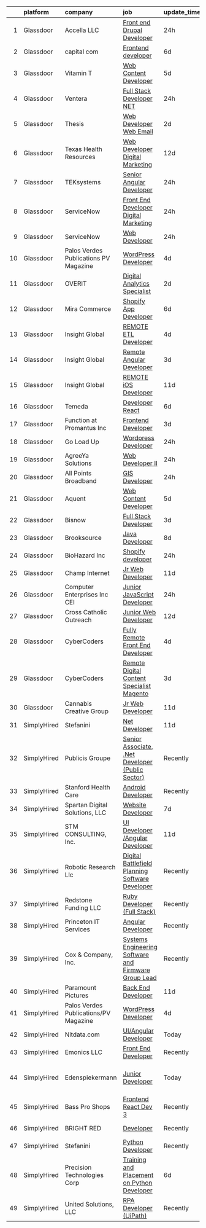 

|    | platform    | company                               | job                                                                                                                                                                                                                                                                                                                                                                                                                                                                                                                                                                                                                                                                                                                                                                                                                                                                                                                                                                                                                                                                                                                                                                                                                                                                                                                                                                                                | update_time   | location                      |
|---:|:------------|:--------------------------------------|:---------------------------------------------------------------------------------------------------------------------------------------------------------------------------------------------------------------------------------------------------------------------------------------------------------------------------------------------------------------------------------------------------------------------------------------------------------------------------------------------------------------------------------------------------------------------------------------------------------------------------------------------------------------------------------------------------------------------------------------------------------------------------------------------------------------------------------------------------------------------------------------------------------------------------------------------------------------------------------------------------------------------------------------------------------------------------------------------------------------------------------------------------------------------------------------------------------------------------------------------------------------------------------------------------------------------------------------------------------------------------------------------------|:--------------|:------------------------------|
|  1 | Glassdoor   | Accella LLC                           | [Front end Drupal Developer](https://www.glassdoor.com/partner/jobListing.htm?pos=101&ao=1110586&s=58&guid=00000182815d81dabaaf020aa789287f&src=GD_JOB_AD&t=SR&vt=w&ea=1&cs=1_6f0ab42c&cb=1660027765572&jobListingId=1008061319635&cpc=40021B6B9FB64F38&jrtk=3-0-1ga0lr0g62i70001-1ga0lr0gli6i4800-9364414eee135127--6NYlbfkN0CZ3MnJwZD2oEJszRaUEoyn2xhXWeYu79_Wg03eExALOQK8EQpHrRjgqIdezSgouOgG7EPaRA5Qny7WYk7FAKzH7JK05TnCy903j6ce7IITkg11bhWXSnHPBD9Skeaa5QbWHOa5YkFm0W6P62v2ZAOMd2IPu28J1YYdnONjYsvs8GQGoXCOcyyTJSy36O732043XMOsTfeFO-u9ZJuwqmSK1sGh1Yx3iPttpAXvSNFXPAKmUgstWYFtcvN4BOhy2m1_nYDy1mRba9-mij8CfVdhTNsPNFdv9llTdEIqw2fBzgUvdvF-FzUodFHaMFbICctOpplE7BJ2xxGkHeO_j4Puk3Nh8pA2arezYBk54Oy_V9b8aGEuDae2ALefu8XYDI4aR8WDbmb6_nehr00Ghj3p7pk3g8DwcNCmxmIJXHqbuY1_rlrTkEK8qVcclD99J6-BsVx8qiqXJD_SaXmhemri3w_qkT8ego7AKNW3PnnroB5Cnre7xlEiBLCj2mQx-dCEBYZizeeVfg%3D%3D)                                                                                                                                                                                                                                                                                                                                                                                                                                                                                                                  | 24h           | Remote                        |
|  2 | Glassdoor   | capital com                           | [Frontend developer](https://www.glassdoor.com/partner/jobListing.htm?pos=124&ao=1136043&s=58&guid=00000182815d81dabaaf020aa789287f&src=GD_JOB_AD&t=SR&vt=w&ea=1&cs=1_d649ab54&cb=1660027765578&jobListingId=1008047525277&jrtk=3-0-1ga0lr0g62i70001-1ga0lr0gli6i4800-6fd16b09fa6eb3e8-)                                                                                                                                                                                                                                                                                                                                                                                                                                                                                                                                                                                                                                                                                                                                                                                                                                                                                                                                                                                                                                                                                                           | 6d            | Remote                        |
|  3 | Glassdoor   | Vitamin T                             | [Web Content Developer](https://www.glassdoor.com/partner/jobListing.htm?pos=116&ao=1110586&s=58&guid=00000182815d81dabaaf020aa789287f&src=GD_JOB_AD&t=SR&vt=w&cs=1_1a725ff1&cb=1660027765574&jobListingId=1008050982939&cpc=C4A69CCDBB3B9599&jrtk=3-0-1ga0lr0g62i70001-1ga0lr0gli6i4800-9b47c492056784e2--6NYlbfkN0DMrcEu7yrtATojKJA7cEzGQ3FdRGWLh0CZQInL4ECGI6k5tN82kdM0OKoro5eXmjo25juUC15Bn1G4cRfi3ZWomLUombBVxYksRzLeiExQ_4Fim0RwU85ePscBrQDtHdwzZP8Ab7NonE8C-l656Cy7HQTPgWnq-6cWRaaH_V60Tgcgt6V0kVwOMIN-ACswg7aHCW5eLuI7bWI8Fjq98Zx_HlO6AbYMZj6ywlP5KMqmm7Yn5xISQSLQ4J-5uWhIQZIMK_kYcfsfWpZv1lSlckUkUphqDC4Fly01jrbKtF4qHSFV7THCBw6JKi41QsI5ScRufVIf3Ct2DcZ42f5L9CeP5cILtm3tsx1_MSHRHDs5jJbR7AC98lvavGk8lwo5qGJApR4wCTbf7sHcpwq7O5qOaL34POtuJhEwlyCfzVi27t-lkW8klNODjqnMFvFXvFTjSxoq-oMysq849CMPVkOcudBpMIuJQ0I%3D)                                                                                                                                                                                                                                                                                                                                                                                                                                                                                                                                                                          | 5d            | Remote                        |
|  4 | Glassdoor   | Ventera                               | [Full Stack Developer    NET](https://www.glassdoor.com/partner/jobListing.htm?pos=105&ao=1110586&s=58&guid=00000182815d81dabaaf020aa789287f&src=GD_JOB_AD&t=SR&vt=w&ea=1&cs=1_7398b091&cb=1660027765573&jobListingId=1008060296198&cpc=FDA93C03AE7AED37&jrtk=3-0-1ga0lr0g62i70001-1ga0lr0gli6i4800-e9a22c5fb17e88fc--6NYlbfkN0AS3oPsAAmCngCu4U51_2RxXyfS7TdWOFtWPOafNW52IwBtI59ZXPdtrgEgwKkmudnWKcHH8aNPeQqnIWKEZjMWRCetypwwibNFTG1P07_rs29UrSp-V_sDkH3Oo76S1WIX21iotCh2d22mzEqycjGVVZDmVBIMwuPHFkiXGlUJgxanl2LdqFVbRyxyhGYGWV0eIck1WihI91dBqaLwxawzIr_oQ6WaUd1_Oyl6-BHBBhhfdBAiSVHZZTjhaPzk_jl2tj0sIEDfsMrMUBtT05zGM0mrF8nYTtcVC58BDCtabRVUXsW6un-1ZzrRs5xCanfgI9VDd2GSQSRBxXK-48XbJ7RKNT_5hxiuRqIwtY5IRx2E_9B6IG0lOz1eFOUAQTELegMbE8YZlsnkJiztkqk5jH-iz3VAU4KR-eG18SxS1SUBzYNigRVTCIpEMs9gGJ2zeHpWiYNSB4giUgpYtwnb6f2frAol-C_8NN52uCThUovgqxBQaYE30YvLzFsBzTGxyuHY_OpK_g%3D%3D)                                                                                                                                                                                                                                                                                                                                                                                                                                                                                                                 | 24h           | Remote                        |
|  5 | Glassdoor   | Thesis                                | [Web Developer   Web   Email](https://www.glassdoor.com/partner/jobListing.htm?pos=125&ao=1136043&s=58&guid=00000182815d81dabaaf020aa789287f&src=GD_JOB_AD&t=SR&vt=w&ea=1&cs=1_4f6cb23b&cb=1660027765578&jobListingId=1008056788902&jrtk=3-0-1ga0lr0g62i70001-1ga0lr0gli6i4800-a28da95f4bb4e8b5-)                                                                                                                                                                                                                                                                                                                                                                                                                                                                                                                                                                                                                                                                                                                                                                                                                                                                                                                                                                                                                                                                                                  | 2d            | Portland, OR                  |
|  6 | Glassdoor   | Texas Health Resources                | [Web Developer   Digital Marketing](https://www.glassdoor.com/partner/jobListing.htm?pos=108&ao=1110586&s=58&guid=00000182815d81dabaaf020aa789287f&src=GD_JOB_AD&t=SR&vt=w&ea=1&cs=1_a4a957f7&cb=1660027765573&jobListingId=1008032759431&cpc=47CFDC01B3F81FAC&jrtk=3-0-1ga0lr0g62i70001-1ga0lr0gli6i4800-e7725ddf66adca12--6NYlbfkN0AlnTqN-qAUYxvjIEnNhuyJGKkyoziHAMK68J_KMzSmkOsrkRcs4hWlO4GBVfZj1F-cexH4-Du0S13sFOoFLKfL9gkVsw982BPHqiQmEzjUm899ffBWTBIRQQwjFE4ZyVEbqFMhSZHwHL6pnDg2NWgftYR6-n28kVy25F_FsBeNeWNpz9kO9mXGJT4EMA1wvFa84r1nDXS1o1ys9RQTWvpRlRSEz_XM7QGKmIfyXv-mVM570-x1_0jlPzgorZelxJBfK5xU28FokhaqktEWVUg4Cccr5k1n0UNQRZ4r4ax7VJHHsIiOwIAKHWtgQKgXsgsxyZIRUBVFc_bDf1lHtt5AM46bMq-wWbTtr-Fpi4AEIBazf8sxbZbEgtvuP5f8cj1AQJuRnh2V3T6r1bYXCKRT3weIfU9imaHDjZWHrLiWghXsDO7I_HZtn-xq9Fp4v0TyGk_ydOib8gJXqwqAvEOyZvtTJu37uZ_9A9ftByotdFSnA9tuZyF4w4jXEBBZ6clKGEmXzOSW0h1_1CTmbx6m)                                                                                                                                                                                                                                                                                                                                                                                                                                                                                                       | 12d           | Texas                         |
|  7 | Glassdoor   | TEKsystems                            | [Senior Angular Developer](https://www.glassdoor.com/partner/jobListing.htm?pos=112&ao=1110586&s=58&guid=00000182815d81dabaaf020aa789287f&src=GD_JOB_AD&t=SR&vt=w&cs=1_778728cb&cb=1660027765573&jobListingId=1008061772169&cpc=42BEC95245890617&jrtk=3-0-1ga0lr0g62i70001-1ga0lr0gli6i4800-c44f12bef290efe7--6NYlbfkN0AuKz8EBO1xHDEL7V2YF9xF3dC_I9B9i-Zw2Jh8clPMK3KTieKealHQySFBD4L6FvM_e3P1pCRv_t-f4OY3kTsjjFiT4gX-FD6E6lPzhyfe6qAYk3jmjKStIlot6zlFq2OBLHDUEPTSgmr20ZKZxFhOeb8vzCqKYCJ_5Z_3CW6-wVTQRkh53E84jkN8vLjt_FsplGNwjvPHPbw-4Dn9n7jHGhg0_hmp3MwRq-W9k5bk4b7ZWAtDQZqUDtBBNQjLx88QsGm6dpHI2bKFF7swHcBWCngpHYmNzLYYi1QQYd4NK6ONj6BfscwnNi_aKXReTIBVbngPYmFfhiktYyQrJVg5rK33KfhlDT-Uajmlj8jyMyjoJYti0mxqkGFGJK0TnLbaY8DRUPUo5xkKvDhdVM0PDzVocs5qvQ0o1xmN6NnF5irHtEGpKni7YiNX3D4QK-JyJY97qvoRDVs7bHfgDjuVJbSEuGU2k-nQxJBe51kNC3yENy8oYZibEehXXaEqJD-3NsL2_qGykdxGnRNte477xgBUuSRmCoWVvgMhaOPHVfMoU88qo4HSejzf-3a5kItL3lwEFnjAXn-13wgqGbCWIden3uTRPxZQIn_1e2c6hwPjh2P8Qbcxfi8dCzNovCFHeoXS-QxdhinIWzSbUqy7tB1YmB68gfapZXqPPCtZJKB6y4Ysy2V_yycWtcBiE7-CqwXo3SpSox82dXLNxJjZ6z_0qrslWWMgXp2AMwapx-HWmF5hSlfAxgqeuirDlz4rYSVlF0KjPJkUCTzAFMUy4yVSCkDiV-9TzG8pELFXtA_euoHdc68Ua_u9jGLJNF3Dj86sFk7aR_seQTwJiS1UsoaPcnXWISpZQUe0tFlw4z0EyP4cF_oMuXxXv1Radn5D0IfnRa3im6oV3Kh3kXB8fuACcqUmNkpiu5-2J9yJpNqTM0AlBFL_)                                                                                     | 24h           | Owings Mills, MD              |
|  8 | Glassdoor   | ServiceNow                            | [Front End Developer  Digital Marketing](https://www.glassdoor.com/partner/jobListing.htm?pos=119&ao=1136043&s=58&guid=00000182815d81dabaaf020aa789287f&src=GD_JOB_AD&t=SR&vt=w&cs=1_cb6e684f&cb=1660027765575&jobListingId=1008061425022&jrtk=3-0-1ga0lr0g62i70001-1ga0lr0gli6i4800-862bfbaad9d5e49c-)                                                                                                                                                                                                                                                                                                                                                                                                                                                                                                                                                                                                                                                                                                                                                                                                                                                                                                                                                                                                                                                                                            | 24h           | Santa Clara, CA               |
|  9 | Glassdoor   | ServiceNow                            | [Web Developer](https://www.glassdoor.com/partner/jobListing.htm?pos=128&ao=1136043&s=58&guid=00000182815d81dabaaf020aa789287f&src=GD_JOB_AD&t=SR&vt=w&cs=1_fdfdd840&cb=1660027765578&jobListingId=1008061425108&jrtk=3-0-1ga0lr0g62i70001-1ga0lr0gli6i4800-f7d99601baad6b85-)                                                                                                                                                                                                                                                                                                                                                                                                                                                                                                                                                                                                                                                                                                                                                                                                                                                                                                                                                                                                                                                                                                                     | 24h           | Santa Clara, CA               |
| 10 | Glassdoor   | Palos Verdes Publications PV Magazine | [WordPress Developer](https://www.glassdoor.com/partner/jobListing.htm?pos=121&ao=1136043&s=58&guid=00000182815d81dabaaf020aa789287f&src=GD_JOB_AD&t=SR&vt=w&ea=1&cs=1_14503b8a&cb=1660027765577&jobListingId=1008053492320&jrtk=3-0-1ga0lr0g62i70001-1ga0lr0gli6i4800-16a11ce1fdec64e3-)                                                                                                                                                                                                                                                                                                                                                                                                                                                                                                                                                                                                                                                                                                                                                                                                                                                                                                                                                                                                                                                                                                          | 4d            | Remote                        |
| 11 | Glassdoor   | OVERIT                                | [Digital Analytics Specialist](https://www.glassdoor.com/partner/jobListing.htm?pos=104&ao=1110586&s=58&guid=00000182815d81dabaaf020aa789287f&src=GD_JOB_AD&t=SR&vt=w&ea=1&cs=1_d32e9907&cb=1660027765572&jobListingId=1008057203947&cpc=9C938E8DE9AD6C02&jrtk=3-0-1ga0lr0g62i70001-1ga0lr0gli6i4800-f0185ab5168523be--6NYlbfkN0AUp3PZa3VxJbRWp2mnCFQw_o7pK-tM3-Jiy1NLk_riLnbO4oDQJpnzkx7wQzw1SCyxhguiUglWjMSZxrExFozndUNVDhoApCgs_8_PB4a6hazaS1Zu33U2QFG8WkU__bBCEIHDQVBIrfyqK2MTpAbLh9SdqQHFoNDKqSPjJvhWtcZVN9NYTHq3ofV6eu4_vL5xxNAfTZ8ZoOla9LhSJOs7bwJESaU4BDuOfDx_XkiU34fa7mWNXWUUB6GKGGAv2r6SMuIuT70C03tAAxcNB74R95E4pNbM66M1R3Tlg8aCOaQ-gV23LAMIbAuwFyW0NCaprp_5wBVL2IVNu24ETs7Qc4tIBuhic9JuDnzaWQdXTcdImnF2n4V3c-31qbqHn_Tom4D2IXXMMIPDj0VyGQ9eoZvlK3p4ALOlbZFuALqUqcPz75NDB60GQxKdANNY-7ig_inAPi9Wcu35nkr8GkfNyxVq1IBSfHtfFnN5aW6wuS9JZfR2aizbaiD_h7FMurCn2SrQsYxZmg%3D%3D)                                                                                                                                                                                                                                                                                                                                                                                                                                                                                                                | 2d            | Remote                        |
| 12 | Glassdoor   | Mira Commerce                         | [Shopify App Developer](https://www.glassdoor.com/partner/jobListing.htm?pos=106&ao=1110586&s=58&guid=00000182815d81dabaaf020aa789287f&src=GD_JOB_AD&t=SR&vt=w&ea=1&cs=1_1c7fb6dc&cb=1660027765573&jobListingId=1008047022003&cpc=75B6770C194DCF89&jrtk=3-0-1ga0lr0g62i70001-1ga0lr0gli6i4800-4e4f79cb78bb0b68--6NYlbfkN0DukAwDndutArnS8OT3znlJ-TW2KpK_7rZjO0LfXc6UVOb8znmp-JdxUA0hGT2_Rszk-RJ82DZNqhDZaqNkTvGzOAxtaQNgCcdNMjvoCmeaAi3AKhI8Q_PGoNIkVCbl__zyt_ugQ8_zLTXuvC8rIYlMfIIGaQDL0Yz7VgiNl87waXaOybnfzoVlHGpCknwxpuP875YhK-5M6ICrpzhBkHnNGhFS4IA5mDChTKi4HxOiJSkGu9CKbKuIakMyU7oF64l4CbQMeniR6Cmrc1SukU6LKy4Jf-WyGCmoXuVblF07oZOFPqyXZOmKZSjDlhoSPf8oJ30I3poR6u7tWPJgs6hJTGJWFDdfV_fTNsngw7W7Wrfw5mwbA2Ydzbio8XZIFz1MaJ1JxsA3x_J7ub3qHW6syGfMpRMzj0K5UXw5693puD8kS2BcI5TSOJrerIbdF0PLg0NOyiefkYyyW8YkydzcdPN76ueH-xKZkST4XG_JW0VPSh6Q0iRKctxWgvwXAkY%3D)                                                                                                                                                                                                                                                                                                                                                                                                                                                                                                                                     | 6d            | Remote                        |
| 13 | Glassdoor   | Insight Global                        | [REMOTE   ETL Developer](https://www.glassdoor.com/partner/jobListing.htm?pos=117&ao=1110586&s=58&guid=00000182815d81dabaaf020aa789287f&src=GD_JOB_AD&t=SR&vt=w&cs=1_49832b04&cb=1660027765575&jobListingId=1008053503072&cpc=654405A9B1E0A9F5&jrtk=3-0-1ga0lr0g62i70001-1ga0lr0gli6i4800-1ef82c7c0996884b--6NYlbfkN0BKkHZu3wF05EeDimN_p6sYpKCMArvwa95YdH7UpkaBCqc7l59ErwqcT6HR_uhevHw2r_OuGBbmrLAtYw4OVlUEDpjewrMA5B7fcv3ioPk49dWtBw0bEG80nSExKcnTR0c0NQHxvHEfXXZYO_heDSp14TXfSUkQ5Nbmezog6ZyuLpHOqIlZD2S8HmrVka7_cNKNVBq5Qp4UbUr6NkkUu-N9Cwy4isKrvHEVk0ePUwoef5IKzkposXJwv9U0FoZeIfDPfRZGwIJMnKuApaIHEH6WpSUm9vmeB3Zyq6ZP14wUpiGwgOLE8v22Y6zhrt1F5WKVaKH1UvjEWMMjpuBUBK2dQTU8nwcf3wt2iOy5oEXo9ghsUyLsppwp5T8jEgX2iardrAdAG6lfBrPiqGAKioSMYsWTyeFnL2cd_ZrAaZiR_KvN3EQZ_ZCTlS_d-nSHLUT24dpQAXoaKeMfbeKAy27g3QP_qNmx9MmfJSskbVmPaQ%3D%3D)                                                                                                                                                                                                                                                                                                                                                                                                                                                                                                                                                           | 4d            | Chesterfield, MO              |
| 14 | Glassdoor   | Insight Global                        | [Remote Angular Developer](https://www.glassdoor.com/partner/jobListing.htm?pos=110&ao=1110586&s=58&guid=00000182815d81dabaaf020aa789287f&src=GD_JOB_AD&t=SR&vt=w&ea=1&cs=1_f405e56a&cb=1660027765574&jobListingId=1008056085067&cpc=AC285F3A3ECA6BB0&jrtk=3-0-1ga0lr0g62i70001-1ga0lr0gli6i4800-95ffcaffde67223a--6NYlbfkN0BKkHZu3wF05EeDimN_p6sYpKCMArvwa95YdH7UpkaBCtCWJvibIeBnqK_hfo6xOHW-rI7sCIKXL_t7oQOiyaSt-cU3zgPc3Ma9lnvoCaS8vjCqxPE-kkMBAtGYfq4fkwE2mt-1uBAnLXezr-G90usR3M_ZqQdK9Mzug8KBhPJef5JoqfRMLnB5cgx8mljlh65Rj9rKMpVtsZPLJv7DnyyKQlKXvOFwgA7Q0J_-un9Qgi6tcCNRCTdAgQqtE1vKZMowTDod8KBtzSMi78fXGQxJWjMnK10kWM00faVDNmjA6tdUnV87jg9tISiTTWZDCW8vuVh1KQiEJVczTHeHs0GyKcpniw4wZqjn_7rg-bLstZNd0i4xtPmJT6IZ1roQcXy8w5iO4xsgpR7-2yR59FYm9tvoge5D52sH626Une5gg4WAcEudIERkpNsOFJpbOOTY5IdR201wURqWdRzuKHamLA_R-ONvBacrLpcWLO-bzpexYQ0ltQAmRhTnMQ45ykR9f1wV9499oQ%3D%3D)                                                                                                                                                                                                                                                                                                                                                                                                                                                                                                                    | 3d            | Remote                        |
| 15 | Glassdoor   | Insight Global                        | [REMOTE iOS Developer](https://www.glassdoor.com/partner/jobListing.htm?pos=118&ao=1110586&s=58&guid=00000182815d81dabaaf020aa789287f&src=GD_JOB_AD&t=SR&vt=w&ea=1&cs=1_50dac2b6&cb=1660027765577&jobListingId=1008036094473&cpc=9908D8D4413DBB8A&jrtk=3-0-1ga0lr0g62i70001-1ga0lr0gli6i4800-2cfda9ecd3177937--6NYlbfkN0BKkHZu3wF05EeDimN_p6sYpKCMArvwa95YdH7UpkaBCuXZAtggzO9lWFPdGsiWEnV8yNgyeIHMALwuJd0GI0dLWxGVZuncomq-PILblMVz4anl_nqW6ekcONVjToScPiO5O58pnbexRK8-Wc8AoJ3_xlgdkjN_tVD0nq69RhK-Qpcq_usezIJiAFrhtnp5r6iQTEN3LJxvoi6iwNA_T4o8-h8zEKYE-AEKRiihrFIPI_vYZ4gKziJfkF7-8lNO6OLjMcM02E5yaYVSog3nWFHL1gCW0GkFZtBNz6_jP9TrJV2sbDFPUbTKGRT1aWCjAIZNRp8JJ0vU0H0Wa8f55e6XrEjVF9hDOqZOr69oKfTmWLvK7gHCNW0T-QOBZwLIAtn5jDgAAWzWkoJfkLZTaVLB9gTRvaGVAJoyetV_aKvKwoDsG-xH_Fr1X6jBAEdV08mDHYtA39-PFaP00Lg8hiaRzujVR0u1WPJLN1eRpBrW9aXJwuBKuuxtbyDCj_aId1Y%3D)                                                                                                                                                                                                                                                                                                                                                                                                                                                                                                                                      | 11d           | Remote                        |
| 16 | Glassdoor   | Temeda                                | [Developer   React](https://www.glassdoor.com/partner/jobListing.htm?pos=126&ao=1136043&s=58&guid=00000182815d81dabaaf020aa789287f&src=GD_JOB_AD&t=SR&vt=w&ea=1&cs=1_74696261&cb=1660027765578&jobListingId=1008046979064&jrtk=3-0-1ga0lr0g62i70001-1ga0lr0gli6i4800-ff4bcedcb1ef04d2-)                                                                                                                                                                                                                                                                                                                                                                                                                                                                                                                                                                                                                                                                                                                                                                                                                                                                                                                                                                                                                                                                                                            | 6d            | Remote                        |
| 17 | Glassdoor   | Function at Promantus Inc             | [Frontend Developer](https://www.glassdoor.com/partner/jobListing.htm?pos=122&ao=1136043&s=58&guid=00000182815d81dabaaf020aa789287f&src=GD_JOB_AD&t=SR&vt=w&ea=1&cs=1_b06fc779&cb=1660027765577&jobListingId=1008055459244&jrtk=3-0-1ga0lr0g62i70001-1ga0lr0gli6i4800-8269207718497c75-)                                                                                                                                                                                                                                                                                                                                                                                                                                                                                                                                                                                                                                                                                                                                                                                                                                                                                                                                                                                                                                                                                                           | 3d            | Remote                        |
| 18 | Glassdoor   | Go Load Up                            | [Wordpress Developer](https://www.glassdoor.com/partner/jobListing.htm?pos=120&ao=1136043&s=58&guid=00000182815d81dabaaf020aa789287f&src=GD_JOB_AD&t=SR&vt=w&ea=1&cs=1_acc9f754&cb=1660027765577&jobListingId=1008059962390&jrtk=3-0-1ga0lr0g62i70001-1ga0lr0gli6i4800-7b2caa0f058cb6d5-)                                                                                                                                                                                                                                                                                                                                                                                                                                                                                                                                                                                                                                                                                                                                                                                                                                                                                                                                                                                                                                                                                                          | 24h           | Remote                        |
| 19 | Glassdoor   | AgreeYa Solutions                     | [Web Developer II](https://www.glassdoor.com/partner/jobListing.htm?pos=109&ao=1110586&s=58&guid=00000182815d81dabaaf020aa789287f&src=GD_JOB_AD&t=SR&vt=w&ea=1&cs=1_dda6df50&cb=1660027765574&jobListingId=1008061129300&cpc=451933188B21919D&jrtk=3-0-1ga0lr0g62i70001-1ga0lr0gli6i4800-2e78d396602916f0--6NYlbfkN0Dwb_YIohz4zuU9-hizYTxpAJ9-qZQvsILXUPhgrrTAxwvMPFACAA9eiq0nYdhjiiVOM3xBzidw8Jk3Ucs7hJ2TlPWEdDWWZaiUrZOl5Ke_u9nhIADfPKOQ1THaGcm1kRUh1o2whvKuK4ID4N4wo9fE4heVldg_8OCf7AwbGcVeHehO1dmWlPNY30bisMFZizoC5se272NXvSK7ld6K7TXGBheoJ3j38sZdbCMt0w-XwmE0ngUU1iViv6Gz9xZTybeaz3c9Q-ovwf6nJDE0FIvT-CueA_nEzsR-T8wWeiXhYU3LUnX4hZaZsXi7kFCvuLCGS0G8nG6kQHvjoTz02gVLzJxwR255LXV54NPRpbc7hVGXq2EM7WckAXTWCWKfuZJxUxb3EjlzphCmne5lKjpYZzfLvM2UYHnEY2YnnMHL0gT5lH3Va2b2mV1lx_N5mx8_F5uD7VUnBZFxMzoioUrNCbxWzR2-EvIZ_p8Y85whcssobaP2guZJNHfeCK17a85P8aedf1nceg%3D%3D)                                                                                                                                                                                                                                                                                                                                                                                                                                                                                                                            | 24h           | Los Angeles, CA               |
| 20 | Glassdoor   | All Points Broadband                  | [GIS Developer](https://www.glassdoor.com/partner/jobListing.htm?pos=103&ao=1110586&s=58&guid=00000182815d81dabaaf020aa789287f&src=GD_JOB_AD&t=SR&vt=w&ea=1&cs=1_aa0e38e5&cb=1660027765572&jobListingId=1008060757920&cpc=82ABD2B5CEB98952&jrtk=3-0-1ga0lr0g62i70001-1ga0lr0gli6i4800-916b50366eac27ed--6NYlbfkN0ATc2EO91LZkrwUsukGkHJhzLvs5rRoM9H4rXw-ol2Gz5zMjVtrZcvfCsFDW96C9ZQB-Dhqpk__imGdrnApK8RAjBzUZOoqIIwa-4Fru7AI1YWpuMGcTkS4oSqOnvqoRM6VACwnBmAOSbzFtZv8vqa3aX-7NRhPIVhSHJytjKT-d0kvDUHaJb13l3IJKDdza0F8G_vfMZGU8bP40xTFAYxCHxapNTw6cTxab1YkQRvu0ss9Ue8K5o1k5tZ1uMVx1yfjmsjXCrC4E2ikgGC9bX3la6ufMwNNu026OFMnijQnMOE5AwegXGWL2NfNAFOeRNswY8J-kyFRB9vOhTshRkhvB3oQJP4malHcfIp1AIx13CMbkz0KUm0uGT_yzgyBBz1z_Dfoa7tvxQXKVPuo8L12MGcYTL5ggGphrn5rJzx3u0sdaoaHVjCCGxMC03aI6NSCv4mFAVjF2cuLVaVt66mzKNogXK7RPHR1j_FHGuiMRSeV_L-nBwrCWkPZZxknMcoMPJJQuV0geQ%3D%3D)                                                                                                                                                                                                                                                                                                                                                                                                                                                                                                                               | 24h           | Remote                        |
| 21 | Glassdoor   | Aquent                                | [Web Content Developer](https://www.glassdoor.com/partner/jobListing.htm?pos=113&ao=1110586&s=58&guid=00000182815d81dabaaf020aa789287f&src=GD_JOB_AD&t=SR&vt=w&cs=1_a56092bf&cb=1660027765574&jobListingId=1008051207584&cpc=6FC5BA77C9A4CD78&jrtk=3-0-1ga0lr0g62i70001-1ga0lr0gli6i4800-e08a8f8f348d910f--6NYlbfkN0DMrcEu7yrtATojKJA7cEzGQ3FdRGWLh0CZQInL4ECGI9gD0Wolx9R2EDT7B77c2cRSY10wi-ePXNheSG7gDjxa5FNCFbNmEIeasKKYA0ugIgJ5M5hiwxoAqjcchqTo84j-mAea4vEC6WHXpYSprIu2IMoIXs7a8Uf5aMXHaokhYT87hSrUaCf3Ukn1T7xCZWESEWyIxx1RE7U6q-eqUIedsz8fIYX_yhkvpp_TbZcFvP0jX8SgRnbd0D9BHKVilFI3ABJl5kIS8-Z2qn13O9GBYsQkr6Yj9XSBhM74ew9kcj84So1l-8HOIt-tfPXbZwxeg_JYotXwC0D2vEzMKE_0ZQVQf0g0OKZCDuCWE3jhWF2DRIVY9eIE-O8QrA7VTp9pPIaIvlkPNLjO8IkA-jLWUEMYA201nwlc3H-3hnGcrbuaaCYAGhbF3ylpL4YQH9OdaE5dlcB2aCoOPKcGWPYP)                                                                                                                                                                                                                                                                                                                                                                                                                                                                                                                                                                                        | 5d            | Remote                        |
| 22 | Glassdoor   | Bisnow                                | [Full Stack Developer](https://www.glassdoor.com/partner/jobListing.htm?pos=130&ao=1136043&s=58&guid=00000182815d81dabaaf020aa789287f&src=GD_JOB_AD&t=SR&vt=w&cs=1_34872222&cb=1660027765579&jobListingId=1008056193684&jrtk=3-0-1ga0lr0g62i70001-1ga0lr0gli6i4800-c00f93de4cd306ea-)                                                                                                                                                                                                                                                                                                                                                                                                                                                                                                                                                                                                                                                                                                                                                                                                                                                                                                                                                                                                                                                                                                              | 3d            | Remote                        |
| 23 | Glassdoor   | Brooksource                           | [Java Developer](https://www.glassdoor.com/partner/jobListing.htm?pos=114&ao=1110586&s=58&guid=00000182815d81dabaaf020aa789287f&src=GD_JOB_AD&t=SR&vt=w&ea=1&cs=1_bab5dacc&cb=1660027765574&jobListingId=1008042071258&cpc=32EE424DE2B657EB&jrtk=3-0-1ga0lr0g62i70001-1ga0lr0gli6i4800-0587720c145d3e1c--6NYlbfkN0BhNN3PPgKPbTMZB0Y0J5JTZS3FnMM-ugqbblX4_m-srDJielPNCs_lvQXXEB0CV7OVHpOwCVbS0nBfGJXlvtcrsYA-Ru00IM35N88L7C8Dqdi40KYxRVZvqSKcXurqgFWJZ5fdttkASpOs7gb1oCX0oHUXetexdIfoXsU2cvKlbi4GwnGhWv_sgOUM6LooZOcr24YhyCNsJ4EloKbxgtIXJGjso2eTUsddcQTFtUB8a3K7oSHzN9olN12UQC8wnKo1XjxErLXgnplH6_0EcwaG5ebD1xnJ0wQSEB37L_zsMWGfXn74wKNGH5ujOakJsoOJeEZPNTPEtOjRvZJx5bdfUEqDh7bZBsN3CmEKpr76IU3-MMUulyGmXsHUXts7oSh4IY9Rt4x6NON23JpujTgeKPxXuibIIHfBc2Ym19cbHh5PLY3aLP2-7O5wlywaSWoSazvrAJ3jTmYFaQSY3JSmVwuxaJZ9WJSIsZeljA29OH-rIiMNRdQWoO3ayMfQDZabaA1vBU1TLA%3D%3D)                                                                                                                                                                                                                                                                                                                                                                                                                                                                                                                              | 8d            | Remote                        |
| 24 | Glassdoor   | BioHazard Inc                         | [Shopify developer](https://www.glassdoor.com/partner/jobListing.htm?pos=102&ao=1110586&s=58&guid=00000182815d81dabaaf020aa789287f&src=GD_JOB_AD&t=SR&vt=w&ea=1&cs=1_f890565e&cb=1660027765572&jobListingId=1008060834194&cpc=786328B4A40DC555&jrtk=3-0-1ga0lr0g62i70001-1ga0lr0gli6i4800-bbd661e6bb17cdb1--6NYlbfkN0DygoG_buWiXtxD_Qr_WChsbKM4YF6Lr1ZVcRWyMjyrvaHlgD3fX8bLMNQ2bHydsnaKWFPTBjShqckQ_VzIR1nbVjiT1-vmUP7U2PqhohJB_2EOrAtCQhpk3JVGeHtiRdjAya__SN4KAjnk7WheY-FCA4ykakwW-pvEmp3gKsTgyS9rHyIwtdbff7SiXhmkB0JI-Uk2RZlhNdbTw43mMNryz_VYFSquuwS_ONuzXWifYMa5BDeIYUrixZEZtGZzl18edJIv1LGs5-Q9Aoj_qBXIF3q48bIKzHX1yb1ErMhUaPMbDN_gDLBUVu00bEOKNxRfAn-NTzqH1nAROErDYFLcnRoWg_L1KKhRT32sEB4x7QJVd4Q_npoeZ7tONYDK32f5nPp-Aw-orS2LhdcGeMiLUgmkg7tynJcwDjYJdFndiTeO4ZDbgwHAQdaVy4Jd02A3MG81W1EXvriaG6tVeNd7GkluxAmb2aLCvjC8o6Yaoyic8S4xYHjpDaGeAWG-qQBeO0OWKVFxvA%3D%3D)                                                                                                                                                                                                                                                                                                                                                                                                                                                                                                                           | 24h           | Los Angeles, CA               |
| 25 | Glassdoor   | Champ Internet                        | [Jr  Web Developer](https://www.glassdoor.com/partner/jobListing.htm?pos=123&ao=1136043&s=58&guid=00000182815d81dabaaf020aa789287f&src=GD_JOB_AD&t=SR&vt=w&ea=1&cs=1_04aade66&cb=1660027765577&jobListingId=1008035295299&jrtk=3-0-1ga0lr0g62i70001-1ga0lr0gli6i4800-063ca9b8fe53b076-)                                                                                                                                                                                                                                                                                                                                                                                                                                                                                                                                                                                                                                                                                                                                                                                                                                                                                                                                                                                                                                                                                                            | 11d           | Remote                        |
| 26 | Glassdoor   | Computer Enterprises  Inc   CEI       | [Junior JavaScript Developer](https://www.glassdoor.com/partner/jobListing.htm?pos=107&ao=1110586&s=58&guid=00000182815d81dabaaf020aa789287f&src=GD_JOB_AD&t=SR&vt=w&ea=1&cs=1_f549ccd0&cb=1660027765573&jobListingId=1008060892930&cpc=334ABAF5D42DC775&jrtk=3-0-1ga0lr0g62i70001-1ga0lr0gli6i4800-e193f18dad60a5de--6NYlbfkN0AVVnl_N3xmP3MApcGA3sr6MLnz8P423WWILI1WvbjE8Ry71v-lom9NKs8rBQiPPSfqXvkyWaWsUxV5LonMroNtwxrKUyDLSMFCOnTjOPpHiUV7--Cbn8fD4ldBeHnasTeTH7WnmJJXyStLGqLuTm1aW0PAHsq7dZCNt8AY1jDInbym9PBJnAivU0o1T0AiR2iO2pHv4NWcqNzw6-NsYBZrkYKNMDP_eWKfN-xG5IBBz3_F7iaZEuo-CCdNdT0D2PpfgJXg3zUXmrHl5m4RoLR7BFaVDjE0KrN9NUzswqpRRXo4PzBDvuYV-rO9EHIKzd7Xp8d8KQK5TZwdW4ZCyBM-OJkw8j7TPD3xfM1qxNCRmkyLXsb7FNzzYCZAucy1OorDznNPYRJ4rjJ91XHg79zJ7QHLONrUoiLMMiOFuX_iir4VWLFkfL5PRR_2yI2mfVrFUxAwjDppC33TUa_230XeTc7DuaRS99zCxKHTEZr3X3qA6Ct0e8xmAB42OHLV8QiR7o_Yw--OfjcUVEJeejLR)                                                                                                                                                                                                                                                                                                                                                                                                                                                                                                             | 24h           | Remote                        |
| 27 | Glassdoor   | Cross Catholic Outreach               | [Junior Web Developer](https://www.glassdoor.com/partner/jobListing.htm?pos=129&ao=1136043&s=58&guid=00000182815d81dabaaf020aa789287f&src=GD_JOB_AD&t=SR&vt=w&ea=1&cs=1_ca02f1d7&cb=1660027765579&jobListingId=1008032805637&jrtk=3-0-1ga0lr0g62i70001-1ga0lr0gli6i4800-27d766c12cb6d4f1-)                                                                                                                                                                                                                                                                                                                                                                                                                                                                                                                                                                                                                                                                                                                                                                                                                                                                                                                                                                                                                                                                                                         | 12d           | Remote                        |
| 28 | Glassdoor   | CyberCoders                           | [Fully Remote Front End Developer](https://www.glassdoor.com/partner/jobListing.htm?pos=115&ao=1110586&s=58&guid=00000182815d81dabaaf020aa789287f&src=GD_JOB_AD&t=SR&vt=w&ea=1&cs=1_116624b9&cb=1660027765575&jobListingId=1008053779747&cpc=6FC5BA77C9A4CD78&jrtk=3-0-1ga0lr0g62i70001-1ga0lr0gli6i4800-b53e47b3cb329491--6NYlbfkN0CpFJQzrgRR8WqXWK1qKKEqALWJw739KlKqr2H-MSI4eoBlI4EFrmor2FYZMP3muM35UEpv7D8dnANqK16Z_D-sJCk4GCh5bukeiUqyoORkeles7oww292oQrfbe9eALF3gk0Wwj5pVQJXqmmcWHrF2yGpEqY9s_dKfaS4fKy_otG5o82w0mNGnR3NRHhTbNMGsK-3N5VuiHyb3qRl1wECwUW1Zd8rNTQDF-OWI_ziRIMGE6kOR_4AlTKvNl6YxGJSfF4Uv5bxOo810NataPHCzAB56ui0vvAZ0ncegeOiO0M2vu6SFc0oakXcp9DXXUiIWYYtDyN5gdh63_XJKmUHqAltDecPu6Tn6__S9MUJlZjRQj-AucROhPwV0j6Kwr0p9dEmc7d6l22sDMArdWmKRa_U7J7Nvl267GqcNCr5qHd1wI-ZhS8oVKPyK3-PlqjBDVa_EhpfE2hjQlQ_3mReuT4am7DorRI000pynTpW8M5jjKn8PmvTsAC13KvBO1QNOSSJm49bibdFto313GnWFaI9caMLP6641uQeDodcLay_lKSAaOVcVcEp9zVDgORyskN6HcvNEG268pm7eiwUKbQkJzhAF7uJka0cI8str535HUYbCrHOy9YNOpKW1gKZRLAZ7LAF86o1d0vh9m4eBGvNoVweXB3TCWC4w7QfzwzzvACdoSxZbfzWSvJ0TrDitCf80RSnDvOprhoZxf4TJxOT_Sf-8AE2kvC3MOJo3uJU4NoRuJ3ml1OKLgy962yh3KfkBYhN5gWoQqYYCP_ika0ty_pSqb7l2In3cQVI2WRxTN3mJx6gsVBWMPeG78qCVCb9c0bn1ce2wrB0sS-A_cKbobAO4lxPfk1FDYsHNyRrpxLjtdiE62uhv7MXWiib0_OjulhyMrMF7zv51SdXvQTNP6CqR4Sd63jWdgeCj3Cvg-OdotoIReYIreh3xHoAjNepD-2utPIZtUzCeD_c0ybU088MKT0aAk-52nGGDlw%3D%3D)            | 4d            | Los Angeles, CA               |
| 29 | Glassdoor   | CyberCoders                           | [Remote Digital Content Specialist   Magento](https://www.glassdoor.com/partner/jobListing.htm?pos=111&ao=1110586&s=58&guid=00000182815d81dabaaf020aa789287f&src=GD_JOB_AD&t=SR&vt=w&ea=1&cs=1_3e9766da&cb=1660027765574&jobListingId=1008056009076&cpc=6FC5BA77C9A4CD78&jrtk=3-0-1ga0lr0g62i70001-1ga0lr0gli6i4800-89f7adf877a75a43--6NYlbfkN0CpFJQzrgRR8WqXWK1qKKEqALWJw739KlKqr2H-MSI4eoBlI4EFrmor2FYZMP3muM1R3d7150P3MkCeSpiInjbKCjUFQOLbFJ8w9a4MShAV4akUdLIivj8atXu_B-iOptg4JC8QiHlfMTm-ixeZeoHYDfVmFMLZh70nY2Lk7lhLh9A1qE2BzPcFsHcJAbYtnRJLsBQnrq6w1go5f2VZbM6dIKy1hVwKYWpkgOKrs3iDKuurltUcdWXyXkpu9SYohKWT8EtsulkZyTX09ttuwTS0ldci20F04y-lFuHSIuspi7pNbKjsZRERyQSzB8KIf3PLPM9KCxFMecF9XmCnwO_O9ShYEBLrMrCjgB7GR9lGK0vB7EQ5l0MHLacwAIf2bpAkhHBPsUWDTk1qQgPAU9VOHy0OZ4DfnP7z6Ux6Ub0ACkEm3ablbxtVE-7Y9nttlSAvZu3lbsnVEPzfoRLa5om5-rx2v5tQWl9iUa7LwHjrz2fkjher_GNNux2jpun0lOtXFfsA8LGspStvbFMmQkWOBivmP_18Zt7FHj3EgHNDFABZGgeageACDpGUivLW1JJSXDKleW1lb6K6_Na2y0XwowMYoyljVe2YdYq0PT84tVXfB5vkgtMgtGXdcmpFrF5z_d8GexOG8kwz6BBz4l4vSuTy29nH3zG7Pk4yGPwDHQOhjvvs2OU1bXX-I7hKuYtbL9KqBEoUtpjyQYbnQtPC_02xeT1jQ6mipRpcY9_4SFXpd2qzIfCElihnv-xCU21urRXQFPO8ZR_1kso2387dT4jrvCd9wWgn7qgD4Am8rHSCcBSJiPv2g4Q74BhOqgmON8K9ky6OHN7Ier6ZBdF7lvv35VZrIomk3JRpiu3Atf1Gs4EOp4BFDfjDgSL9gjlUa1Arfg7GDZmyhZ2WagzA_heagsSEgLI0Z0olulaO5CdNGKpGHkqCs8a8W-m_1wTm-1qel4ff7l45GHDlDICJU4sJKycZy2WoBBXPy8QTpQ%3D%3D) | 3d            | Las Vegas, NV                 |
| 30 | Glassdoor   | Cannabis Creative Group               | [Jr  Web Developer](https://www.glassdoor.com/partner/jobListing.htm?pos=127&ao=1136043&s=58&guid=00000182815d81dabaaf020aa789287f&src=GD_JOB_AD&t=SR&vt=w&ea=1&cs=1_910ee5d6&cb=1660027765578&jobListingId=1008035305650&jrtk=3-0-1ga0lr0g62i70001-1ga0lr0gli6i4800-94df547244a4e052-)                                                                                                                                                                                                                                                                                                                                                                                                                                                                                                                                                                                                                                                                                                                                                                                                                                                                                                                                                                                                                                                                                                            | 11d           | Remote                        |
| 31 | SimplyHired | Stefanini                             | [Net Developer](https://www.simplyhired.com/job/825qxk2V-LU1yddojydGR1GeG-Dp8n1XirVtg-Ug75tjw-4NYRFw9g?q=digital+developer)                                                                                                                                                                                                                                                                                                                                                                                                                                                                                                                                                                                                                                                                                                                                                                                                                                                                                                                                                                                                                                                                                                                                                                                                                                                                        | 11d           | Remote                        |
| 32 | SimplyHired | Publicis Groupe                       | [Senior Associate, .Net Developer (Public Sector)](https://www.simplyhired.com/job/ACPIRAauy45oVGCdonRX839qHKf3EoahBaPzGqEbVas9JkvjtRRLqQ?q=digital+developer)                                                                                                                                                                                                                                                                                                                                                                                                                                                                                                                                                                                                                                                                                                                                                                                                                                                                                                                                                                                                                                                                                                                                                                                                                                     | Recently      | Arlington, VA                 |
| 33 | SimplyHired | Stanford Health Care                  | [Android Developer](https://www.simplyhired.com/job/bixntMy0ujDioU4BjtZEEvVL_r_XDW95SQ5woSmxcbcU1YTvBsekZQ?q=digital+developer)                                                                                                                                                                                                                                                                                                                                                                                                                                                                                                                                                                                                                                                                                                                                                                                                                                                                                                                                                                                                                                                                                                                                                                                                                                                                    | Recently      | Palo Alto, CA                 |
| 34 | SimplyHired | Spartan Digital Solutions, LLC        | [Website Developer](https://www.simplyhired.com/job/lulQurBBosr-SYg0f3jDt27ZJ-KJQ2g6qFCHzM2c602uH9vylZ0SKA?q=digital+developer)                                                                                                                                                                                                                                                                                                                                                                                                                                                                                                                                                                                                                                                                                                                                                                                                                                                                                                                                                                                                                                                                                                                                                                                                                                                                    | 7d            | Wenonah, NJ                   |
| 35 | SimplyHired | STM CONSULTING, Inc.                  | [UI Developer /Angular Developer](https://www.simplyhired.com/job/Dcbpm0p5ozHgmsPBwyVHLyTU3UlUYt7sy7lCsTBbQcucWk9p1BsOFg?q=digital+developer)                                                                                                                                                                                                                                                                                                                                                                                                                                                                                                                                                                                                                                                                                                                                                                                                                                                                                                                                                                                                                                                                                                                                                                                                                                                      | 11d           | Houston, TX                   |
| 36 | SimplyHired | Robotic Research Llc                  | [Digital Battlefield Planning Software Developer](https://www.simplyhired.com/job/uxo8U8O3SsQyk042tb3jw7PYybX9tQdrBCVCeY8QdugI2CsOsamUVg?q=digital+developer)                                                                                                                                                                                                                                                                                                                                                                                                                                                                                                                                                                                                                                                                                                                                                                                                                                                                                                                                                                                                                                                                                                                                                                                                                                      | Recently      | Clarksburg, MD                |
| 37 | SimplyHired | Redstone Funding LLC                  | [Ruby Developer (Full Stack)](https://www.simplyhired.com/job/ADnxsvTrMJYhXW9gEIo87p-5Xbs9bTwm6SGs-UjsRer6tWd4QNHu0g?q=digital+developer)                                                                                                                                                                                                                                                                                                                                                                                                                                                                                                                                                                                                                                                                                                                                                                                                                                                                                                                                                                                                                                                                                                                                                                                                                                                          | Recently      | Chicago, IL                   |
| 38 | SimplyHired | Princeton IT Services                 | [Angular Developer](https://www.simplyhired.com/job/aJ-8g-rfx9i-dVAjgBHhDemQdOv3RsWxVWSHITjh3CuIL706RS20Xw?q=digital+developer)                                                                                                                                                                                                                                                                                                                                                                                                                                                                                                                                                                                                                                                                                                                                                                                                                                                                                                                                                                                                                                                                                                                                                                                                                                                                    | Recently      | Remote                        |
| 39 | SimplyHired | Cox & Company, Inc.                   | [Systems Engineering Software and Firmware Group Lead](https://www.simplyhired.com/job/5nezmZFhm7aR7CAFTjsgwE2X0m7Xxz64P-x8CXhwGNhIaqvMRfU0oA?q=digital+developer)                                                                                                                                                                                                                                                                                                                                                                                                                                                                                                                                                                                                                                                                                                                                                                                                                                                                                                                                                                                                                                                                                                                                                                                                                                 | Recently      | Plainview, NY                 |
| 40 | SimplyHired | Paramount Pictures                    | [Back End Developer](https://www.simplyhired.com/job/cct5lkeSUjokUyduFfCbXiNZ3ptYvocb1-RpQjng-2iack2c9kaKiA?q=digital+developer)                                                                                                                                                                                                                                                                                                                                                                                                                                                                                                                                                                                                                                                                                                                                                                                                                                                                                                                                                                                                                                                                                                                                                                                                                                                                   | 11d           | Remote                        |
| 41 | SimplyHired | Palos Verdes Publications/PV Magazine | [WordPress Developer](https://www.simplyhired.com/job/coKlwuf9SWpHYZ3CRV7YhzkDAjcZEJWybvXcv-KaD8lXO9U4-Xo7aw?q=digital+developer)                                                                                                                                                                                                                                                                                                                                                                                                                                                                                                                                                                                                                                                                                                                                                                                                                                                                                                                                                                                                                                                                                                                                                                                                                                                                  | 4d            | Remote                        |
| 42 | SimplyHired | Nitdata.com                           | [UI/Angular Developer](https://www.simplyhired.com/job/hx3JOvE8OhLBxkdAKzGYaA9PGdnf3lBtZTxeHiQJjWCFPQm0zn5IMg?q=digital+developer)                                                                                                                                                                                                                                                                                                                                                                                                                                                                                                                                                                                                                                                                                                                                                                                                                                                                                                                                                                                                                                                                                                                                                                                                                                                                 | Today         | Burlington, MA                |
| 43 | SimplyHired | Emonics LLC                           | [Front End Developer](https://www.simplyhired.com/job/xUw1S1hZbqhqmSHRfAsYvTws4bGh2_vT8I8y6TrltOulQHx98cUsEg?q=digital+developer)                                                                                                                                                                                                                                                                                                                                                                                                                                                                                                                                                                                                                                                                                                                                                                                                                                                                                                                                                                                                                                                                                                                                                                                                                                                                  | Recently      | New York, NY                  |
| 44 | SimplyHired | Edenspiekermann                       | [Junior Developer](https://www.simplyhired.com/job/KCPOcwoVOhZzpcfBYLQ-w2pfKngIrvpja8sVcc8j77bVqPU6Dj6suA?q=digital+developer)                                                                                                                                                                                                                                                                                                                                                                                                                                                                                                                                                                                                                                                                                                                                                                                                                                                                                                                                                                                                                                                                                                                                                                                                                                                                     | Today         | San Francisco, CA +1 location |
| 45 | SimplyHired | Bass Pro Shops                        | [Frontend React Dev 3](https://www.simplyhired.com/job/9oPN7EkRtgjzQIOSbhx0DsvOjLVHIN02OkXmtC-oDX8yRnLKQucM2w?q=digital+developer)                                                                                                                                                                                                                                                                                                                                                                                                                                                                                                                                                                                                                                                                                                                                                                                                                                                                                                                                                                                                                                                                                                                                                                                                                                                                 | Recently      | Springfield, MO               |
| 46 | SimplyHired | BRIGHT RED                            | [Developer](https://www.simplyhired.com/job/hdeVbZr5kzVLNPIDMQHeMAx381gz2yVR9yWmTs0ZpN40vvNSpocRdA?q=digital+developer)                                                                                                                                                                                                                                                                                                                                                                                                                                                                                                                                                                                                                                                                                                                                                                                                                                                                                                                                                                                                                                                                                                                                                                                                                                                                            | Recently      | Tallahassee, FL               |
| 47 | SimplyHired | Stefanini                             | [Python Developer](https://www.simplyhired.com/job/C-ASl_FhtAStSXOde8CS_ScSdNwkVamY4LLfTCx5OAp7tAl11wbjIA?q=digital+developer)                                                                                                                                                                                                                                                                                                                                                                                                                                                                                                                                                                                                                                                                                                                                                                                                                                                                                                                                                                                                                                                                                                                                                                                                                                                                     | Recently      | Remote                        |
| 48 | SimplyHired | Precision Technologies Corp           | [Training and Placement on Python Developer](https://www.simplyhired.com/job/oN6rG5NMbHKXssFpMS2mH7N_qUt5raVU7qrBNjXk6hHW1G83aDaXhA?q=digital+developer)                                                                                                                                                                                                                                                                                                                                                                                                                                                                                                                                                                                                                                                                                                                                                                                                                                                                                                                                                                                                                                                                                                                                                                                                                                           | 6d            | Remote                        |
| 49 | SimplyHired | United Solutions, LLC                 | [RPA Developer (UiPath)](https://www.simplyhired.com/job/-6v0I45t-lpW8RUR-_TghUdDxgQXu9zPp-gFDKgefY01JourGQYsRw?q=digital+developer)                                                                                                                                                                                                                                                                                                                                                                                                                                                                                                                                                                                                                                                                                                                                                                                                                                                                                                                                                                                                                                                                                                                                                                                                                                                               | Recently      | North Bethesda, MD            |